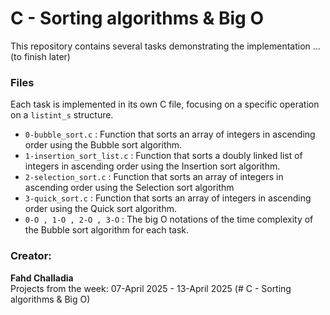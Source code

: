 # C - Sorting algorithms & Big O

This repository contains several tasks demonstrating the implementation ... (to finish later)

### Files

Each task is implemented in its own C file, focusing on a specific operation on a `listint_s` structure.

- `0-bubble_sort.c` :
  Function that sorts an array of integers in ascending order using the Bubble sort algorithm.
- `1-insertion_sort_list.c` :
  Function that sorts a doubly linked list of integers in ascending order using the Insertion sort algorithm.
- `2-selection_sort.c` :
  Function that sorts an array of integers in ascending order using the Selection sort algorithm
- `3-quick_sort.c` :
  Function that sorts an array of integers in ascending order using the Quick sort algorithm.
- `0-O , 1-O , 2-O , 3-O` :
  The big O notations of the time complexity of the Bubble sort algorithm for each task.

### Creator:

**Fahd Challadia**  
Projects from the week: 07-April 2025 - 13-April 2025 (# C - Sorting algorithms & Big O)